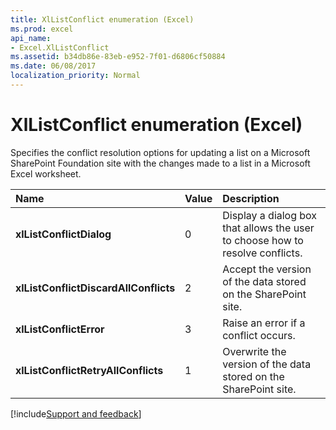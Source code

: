 ```yaml
---
title: XlListConflict enumeration (Excel)
ms.prod: excel
api_name:
- Excel.XlListConflict
ms.assetid: b34db86e-83eb-e952-7f01-d6806cf50884
ms.date: 06/08/2017
localization_priority: Normal
---
```



# XlListConflict enumeration (Excel)

Specifies the conflict resolution options for updating a list on a Microsoft SharePoint Foundation site with the changes made to a list in a Microsoft Excel worksheet.



|Name|Value|Description|
|:-----|:-----|:-----|
| **xlListConflictDialog**|0|Display a dialog box that allows the user to choose how to resolve conflicts.|
| **xlListConflictDiscardAllConflicts**|2|Accept the version of the data stored on the SharePoint site.|
| **xlListConflictError**|3|Raise an error if a conflict occurs.|
| **xlListConflictRetryAllConflicts**|1|Overwrite the version of the data stored on the SharePoint site.|

[!include[Support and feedback](~/includes/feedback-boilerplate.md)]
